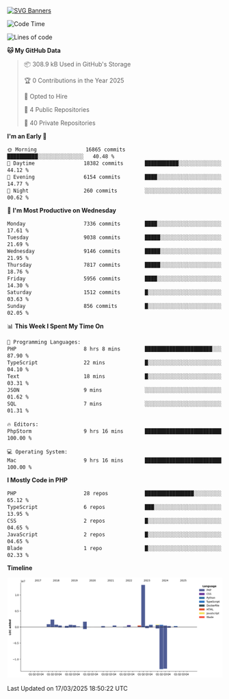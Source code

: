 [![SVG Banners](https://svg-banners.vercel.app/api?type=glitch&text1=Gere_Lajos%F0%9F%92%BB&width=800&height=400)](https://github.com/Akshay090/svg-banners)

<!--START_SECTION:waka-->
![Code Time](http://img.shields.io/badge/Code%20Time-2%2C282%20hrs%2057%20mins-blue)

![Lines of code](https://img.shields.io/badge/From%20Hello%20World%20I%27ve%20Written-25.7%20million%20lines%20of%20code-blue)

**🐱 My GitHub Data** 

> 📦 308.9 kB Used in GitHub's Storage 
 > 
> 🏆 0 Contributions in the Year 2025
 > 
> 💼 Opted to Hire
 > 
> 📜 4 Public Repositories 
 > 
> 🔑 40 Private Repositories 
 > 
**I'm an Early 🐤** 

```text
🌞 Morning                16865 commits       ██████████░░░░░░░░░░░░░░░   40.48 % 
🌆 Daytime                18382 commits       ███████████░░░░░░░░░░░░░░   44.12 % 
🌃 Evening                6154 commits        ████░░░░░░░░░░░░░░░░░░░░░   14.77 % 
🌙 Night                  260 commits         ░░░░░░░░░░░░░░░░░░░░░░░░░   00.62 % 
```
📅 **I'm Most Productive on Wednesday** 

```text
Monday                   7336 commits        ████░░░░░░░░░░░░░░░░░░░░░   17.61 % 
Tuesday                  9038 commits        █████░░░░░░░░░░░░░░░░░░░░   21.69 % 
Wednesday                9146 commits        █████░░░░░░░░░░░░░░░░░░░░   21.95 % 
Thursday                 7817 commits        █████░░░░░░░░░░░░░░░░░░░░   18.76 % 
Friday                   5956 commits        ████░░░░░░░░░░░░░░░░░░░░░   14.30 % 
Saturday                 1512 commits        █░░░░░░░░░░░░░░░░░░░░░░░░   03.63 % 
Sunday                   856 commits         █░░░░░░░░░░░░░░░░░░░░░░░░   02.05 % 
```


📊 **This Week I Spent My Time On** 

```text
💬 Programming Languages: 
PHP                      8 hrs 8 mins        ██████████████████████░░░   87.90 % 
TypeScript               22 mins             █░░░░░░░░░░░░░░░░░░░░░░░░   04.10 % 
Text                     18 mins             █░░░░░░░░░░░░░░░░░░░░░░░░   03.31 % 
JSON                     9 mins              ░░░░░░░░░░░░░░░░░░░░░░░░░   01.62 % 
SQL                      7 mins              ░░░░░░░░░░░░░░░░░░░░░░░░░   01.31 % 

🔥 Editors: 
PhpStorm                 9 hrs 16 mins       █████████████████████████   100.00 % 

💻 Operating System: 
Mac                      9 hrs 16 mins       █████████████████████████   100.00 % 
```

**I Mostly Code in PHP** 

```text
PHP                      28 repos            ████████████████░░░░░░░░░   65.12 % 
TypeScript               6 repos             ███░░░░░░░░░░░░░░░░░░░░░░   13.95 % 
CSS                      2 repos             █░░░░░░░░░░░░░░░░░░░░░░░░   04.65 % 
JavaScript               2 repos             █░░░░░░░░░░░░░░░░░░░░░░░░   04.65 % 
Blade                    1 repo              █░░░░░░░░░░░░░░░░░░░░░░░░   02.33 % 
```



**Timeline**

![Lines of Code chart](https://raw.githubusercontent.com/gere-lajos/gere-lajos/main/assets/bar_graph.png)


 Last Updated on 17/03/2025 18:50:22 UTC
<!--END_SECTION:waka-->
